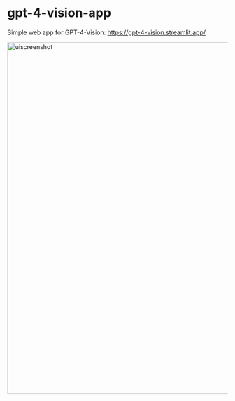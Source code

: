 # gpt-4-vision-app
Simple web app for GPT-4-Vision: https://gpt-4-vision.streamlit.app/

<img width="803" alt="uiscreenshot" src="https://github.com/d3n7/gpt-4-vision-app/assets/29033313/a17a579b-4ec0-474c-8147-87c9d39a0434">
